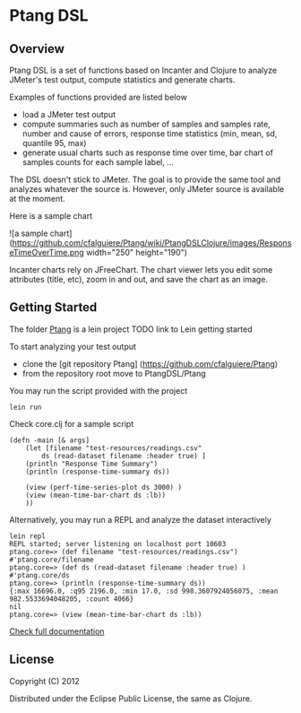 Ptang DSL
=========

Overview 
--------
Ptang DSL is a set of functions based on Incanter and Clojure to analyze JMeter's test output, compute statistics and generate charts.

Examples of functions provided are listed below 
- load a JMeter test output
- compute summaries such as number of samples and samples rate, number and cause of errors, response time statistics (min, mean, sd, quantile 95, max)
- generate usual charts such as response time over time, bar chart of samples counts for each sample label, ...

The DSL doesn't stick to JMeter. The goal is to provide the same tool and analyzes whatever the source is. However, only JMeter source is available at the moment. 

Here is a sample chart

![a sample chart](https://github.com/cfalguiere/Ptang/wiki/PtangDSLClojure/images/ResponseTimeOverTime.png width="250" height="190")

Incanter charts rely on JFreeChart. The chart viewer lets you edit some attributes (title, etc), zoom in and out, and save the chart as an image.

Getting Started
----------------
The folder [Ptang](Ptang) is a lein project
TODO link to Lein getting started

To start analyzing your test output 
* clone the [git repository Ptang] (https://github.com/cfalguiere/Ptang)
* from the repository root move to PtangDSL/Ptang

You may run the script provided with the project 

	lein run

Check core.clj for a sample script

	(defn -main [& args]
  		(let [filename "test-resources/readings.csv"
			ds (read-dataset filename :header true) ]
    	(println "Response Time Summary")
    	(println (response-time-summary ds))
    	
    	(view (perf-time-series-plot ds 3000) )
    	(view (mean-time-bar-chart ds :lb))
    	))

Alternatively, you may run a REPL and analyze the dataset interactively

	lein repl
	REPL started; server listening on localhost port 10603
	ptang.core=> (def filename "test-resources/readings.csv")
	#'ptang.core/filename
	ptang.core=> (def ds (read-dataset filename :header true) )
	#'ptang.core/ds
	ptang.core=> (println (response-time-summary ds))
	{:max 16696.0, :q95 2196.0, :min 17.0, :sd 998.3607924056075, :mean 982.5533694048205, :count 4066}
	nil
	ptang.core=> (view (mean-time-bar-chart ds :lb))
	
[Check full documentation](https://github.com/cfalguiere/Ptang/wiki/PtangDSL)

License
-------

Copyright (C) 2012 

Distributed under the Eclipse Public License, the same as Clojure.
